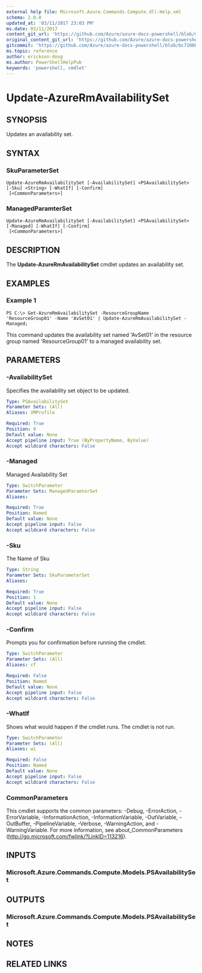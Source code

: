 ```yaml
---
external help file: Microsoft.Azure.Commands.Compute.dll-Help.xml
schema: 2.0.0
updated_at: '03/11/2017 23:03 PM'
ms.date: 03/11/2017
content_git_url: 'https://github.com/Azure/azure-docs-powershell/blob/master/azureps-cmdlets-docs/ResourceManager/AzureRM.Compute/v2.7.0/Update-AzureRmAvailabilitySet.md'
original_content_git_url: 'https://github.com/Azure/azure-docs-powershell/blob/master/azureps-cmdlets-docs/ResourceManager/AzureRM.Compute/v2.7.0/Update-AzureRmAvailabilitySet.md'
gitcommit: 'https://github.com/Azure/azure-docs-powershell/blob/bc71000aa3c7f754b95442dcc415a7324626a15c'
ms.topic: reference
author: erickson-doug
ms.author: PowerShellHelpPub
keywords: 'powershell, cmdlet'
---
```


# Update-AzureRmAvailabilitySet

## SYNOPSIS
Updates an availability set.

## SYNTAX

### SkuParameterSet
```
Update-AzureRmAvailabilitySet [-AvailabilitySet] <PSAvailabilitySet> [-Sku] <String> [-WhatIf] [-Confirm]
 [<CommonParameters>]
```

### ManagedParamterSet
```
Update-AzureRmAvailabilitySet [-AvailabilitySet] <PSAvailabilitySet> [-Managed] [-WhatIf] [-Confirm]
 [<CommonParameters>]
```

## DESCRIPTION
The **Update-AzureRmAvailabilitySet** cmdlet updates an availability set.

## EXAMPLES

### Example 1
```
PS C:\> Get-AzureRmAvailabilitySet -ResourceGroupName 'ResourceGroup01' -Name 'AvSet01' | Update-AzureRmAvailabilitySet -Managed;
```

This command updates the availability set named 'AvSet01' in the resource group named 'ResourceGroup01' to a managed availability set.

## PARAMETERS

### -AvailabilitySet
Specifies the availability set object to be updated.

```yaml
Type: PSAvailabilitySet
Parameter Sets: (All)
Aliases: VMProfile

Required: True
Position: 0
Default value: None
Accept pipeline input: True (ByPropertyName, ByValue)
Accept wildcard characters: False
```

### -Managed
Managed Availability Set

```yaml
Type: SwitchParameter
Parameter Sets: ManagedParamterSet
Aliases: 

Required: True
Position: Named
Default value: None
Accept pipeline input: False
Accept wildcard characters: False
```

### -Sku
The Name of Sku

```yaml
Type: String
Parameter Sets: SkuParameterSet
Aliases: 

Required: True
Position: 1
Default value: None
Accept pipeline input: False
Accept wildcard characters: False
```

### -Confirm
Prompts you for confirmation before running the cmdlet.

```yaml
Type: SwitchParameter
Parameter Sets: (All)
Aliases: cf

Required: False
Position: Named
Default value: None
Accept pipeline input: False
Accept wildcard characters: False
```

### -WhatIf
Shows what would happen if the cmdlet runs. The cmdlet is not run.

```yaml
Type: SwitchParameter
Parameter Sets: (All)
Aliases: wi

Required: False
Position: Named
Default value: None
Accept pipeline input: False
Accept wildcard characters: False
```

### CommonParameters
This cmdlet supports the common parameters: -Debug, -ErrorAction, -ErrorVariable, -InformationAction, -InformationVariable, -OutVariable, -OutBuffer, -PipelineVariable, -Verbose, -WarningAction, and -WarningVariable. For more information, see about_CommonParameters (http://go.microsoft.com/fwlink/?LinkID=113216).

## INPUTS

### Microsoft.Azure.Commands.Compute.Models.PSAvailabilitySet

## OUTPUTS

### Microsoft.Azure.Commands.Compute.Models.PSAvailabilitySet

## NOTES

## RELATED LINKS

